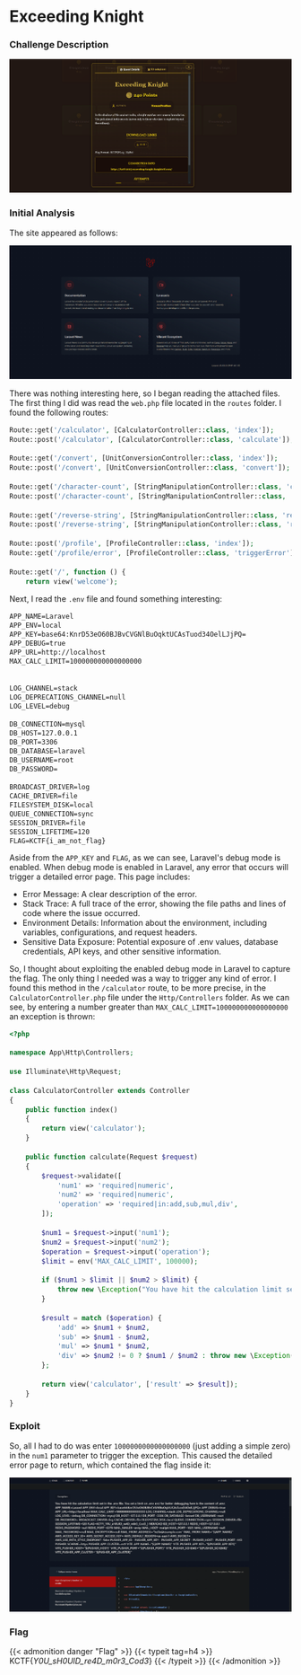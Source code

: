 # Exceeding Knight

<!--more-->
### Challenge Description

![Challenge Presentation](/images/KnightCTF-2025/Exceeding-Knight/challenge_presentation.png "Challenge Presentation")

### Initial Analysis

The site appeared as follows:

![Site Presentation](/images/KnightCTF-2025/Exceeding-Knight/site_presentation.png "Site Presentation")

There was nothing interesting here, so I began reading the attached files. The first thing I did was read the `web.php` file located in the `routes` folder. I found the following routes:

```php
Route::get('/calculator', [CalculatorController::class, 'index']);
Route::post('/calculator', [CalculatorController::class, 'calculate']); // Handle form submission

Route::get('/convert', [UnitConversionController::class, 'index']);
Route::post('/convert', [UnitConversionController::class, 'convert']);

Route::get('/character-count', [StringManipulationController::class, 'characterCountIndex']);
Route::post('/character-count', [StringManipulationController::class, 'characterCount']);

Route::get('/reverse-string', [StringManipulationController::class, 'reverseStringIndex']);
Route::post('/reverse-string', [StringManipulationController::class, 'reverseString']);

Route::post('/profile', [ProfileController::class, 'index']);
Route::get('/profile/error', [ProfileController::class, 'triggerError']); // Error-triggering route

Route::get('/', function () {
    return view('welcome');
```

Next, I read the `.env` file and found something interesting:

```.env
APP_NAME=Laravel
APP_ENV=local
APP_KEY=base64:KnrD53eO60BJBvCVGNlBuOqktUCAsTuod34OelLJjPQ=
APP_DEBUG=true
APP_URL=http://localhost
MAX_CALC_LIMIT=100000000000000000


LOG_CHANNEL=stack
LOG_DEPRECATIONS_CHANNEL=null
LOG_LEVEL=debug

DB_CONNECTION=mysql
DB_HOST=127.0.0.1
DB_PORT=3306
DB_DATABASE=laravel
DB_USERNAME=root
DB_PASSWORD=

BROADCAST_DRIVER=log
CACHE_DRIVER=file
FILESYSTEM_DISK=local
QUEUE_CONNECTION=sync
SESSION_DRIVER=file
SESSION_LIFETIME=120
FLAG=KCTF{i_am_not_flag}
```

Aside from the `APP_KEY` and `FLAG`, as we can see, Laravel's debug mode is enabled. When debug mode is enabled in Laravel, any error that occurs will trigger a detailed error page. This page includes:

- Error Message: A clear description of the error.
- Stack Trace: A full trace of the error, showing the file paths and lines of code where the issue occurred.
- Environment Details: Information about the environment, including variables, configurations, and request headers.
- Sensitive Data Exposure: Potential exposure of .env values, database credentials, API keys, and other sensitive information.

So, I thought about exploiting the enabled debug mode in Laravel to capture the flag. The only thing I needed was a way to trigger any kind of error. I found this method in the `/calculator` route, to be more precise, in the `CalculatorController.php` file under the `Http/Controllers` folder. As we can see, by entering a number greater than `MAX_CALC_LIMIT=100000000000000000` an exception is thrown:

```php
<?php

namespace App\Http\Controllers;

use Illuminate\Http\Request;

class CalculatorController extends Controller
{
    public function index()
    {
        return view('calculator'); 
    }

    public function calculate(Request $request)
    {
        $request->validate([
            'num1' => 'required|numeric',
            'num2' => 'required|numeric',
            'operation' => 'required|in:add,sub,mul,div',
        ]);

        $num1 = $request->input('num1');
        $num2 = $request->input('num2');
        $operation = $request->input('operation');
        $limit = env('MAX_CALC_LIMIT', 100000);

        if ($num1 > $limit || $num2 > $limit) {
            throw new \Exception("You have hit the calculation limit set in the .env file.");
        }

        $result = match ($operation) {
            'add' => $num1 + $num2,
            'sub' => $num1 - $num2,
            'mul' => $num1 * $num2,
            'div' => $num2 != 0 ? $num1 / $num2 : throw new \Exception("Division by zero is not allowed."),
        };

        return view('calculator', ['result' => $result]);
    }
}

```

### Exploit

So, all I had to do was enter `1000000000000000000` (just adding a simple zero) in the `num1` parameter to trigger the exception. This caused the detailed error page to return, which contained the flag inside it:

![Manual Flag](/images/KnightCTF-2025/Exceeding-Knight/manual_flag.png "Manual Flag")

### Flag
{{< admonition danger "Flag" >}}
{{< typeit tag=h4 >}}
KCTF{_Y0U_sH0UlD_re4D_m0r3_Cod3_}
{{< /typeit >}}
{{< /admonition >}}
